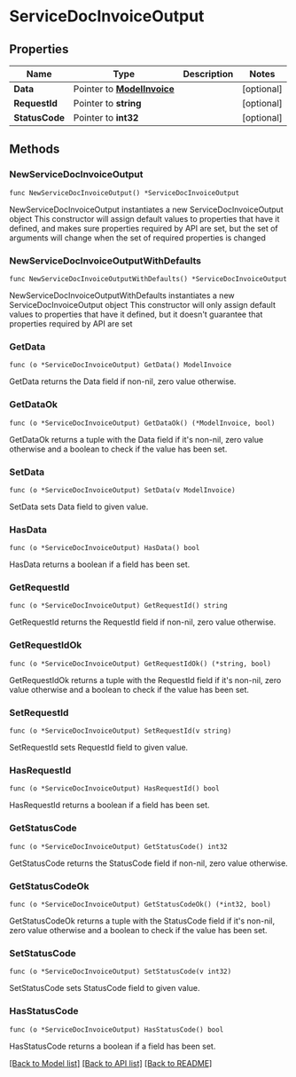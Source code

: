 # ServiceDocInvoiceOutput

## Properties

Name | Type | Description | Notes
------------ | ------------- | ------------- | -------------
**Data** | Pointer to [**ModelInvoice**](ModelInvoice.md) |  | [optional] 
**RequestId** | Pointer to **string** |  | [optional] 
**StatusCode** | Pointer to **int32** |  | [optional] 

## Methods

### NewServiceDocInvoiceOutput

`func NewServiceDocInvoiceOutput() *ServiceDocInvoiceOutput`

NewServiceDocInvoiceOutput instantiates a new ServiceDocInvoiceOutput object
This constructor will assign default values to properties that have it defined,
and makes sure properties required by API are set, but the set of arguments
will change when the set of required properties is changed

### NewServiceDocInvoiceOutputWithDefaults

`func NewServiceDocInvoiceOutputWithDefaults() *ServiceDocInvoiceOutput`

NewServiceDocInvoiceOutputWithDefaults instantiates a new ServiceDocInvoiceOutput object
This constructor will only assign default values to properties that have it defined,
but it doesn't guarantee that properties required by API are set

### GetData

`func (o *ServiceDocInvoiceOutput) GetData() ModelInvoice`

GetData returns the Data field if non-nil, zero value otherwise.

### GetDataOk

`func (o *ServiceDocInvoiceOutput) GetDataOk() (*ModelInvoice, bool)`

GetDataOk returns a tuple with the Data field if it's non-nil, zero value otherwise
and a boolean to check if the value has been set.

### SetData

`func (o *ServiceDocInvoiceOutput) SetData(v ModelInvoice)`

SetData sets Data field to given value.

### HasData

`func (o *ServiceDocInvoiceOutput) HasData() bool`

HasData returns a boolean if a field has been set.

### GetRequestId

`func (o *ServiceDocInvoiceOutput) GetRequestId() string`

GetRequestId returns the RequestId field if non-nil, zero value otherwise.

### GetRequestIdOk

`func (o *ServiceDocInvoiceOutput) GetRequestIdOk() (*string, bool)`

GetRequestIdOk returns a tuple with the RequestId field if it's non-nil, zero value otherwise
and a boolean to check if the value has been set.

### SetRequestId

`func (o *ServiceDocInvoiceOutput) SetRequestId(v string)`

SetRequestId sets RequestId field to given value.

### HasRequestId

`func (o *ServiceDocInvoiceOutput) HasRequestId() bool`

HasRequestId returns a boolean if a field has been set.

### GetStatusCode

`func (o *ServiceDocInvoiceOutput) GetStatusCode() int32`

GetStatusCode returns the StatusCode field if non-nil, zero value otherwise.

### GetStatusCodeOk

`func (o *ServiceDocInvoiceOutput) GetStatusCodeOk() (*int32, bool)`

GetStatusCodeOk returns a tuple with the StatusCode field if it's non-nil, zero value otherwise
and a boolean to check if the value has been set.

### SetStatusCode

`func (o *ServiceDocInvoiceOutput) SetStatusCode(v int32)`

SetStatusCode sets StatusCode field to given value.

### HasStatusCode

`func (o *ServiceDocInvoiceOutput) HasStatusCode() bool`

HasStatusCode returns a boolean if a field has been set.


[[Back to Model list]](../README.md#documentation-for-models) [[Back to API list]](../README.md#documentation-for-api-endpoints) [[Back to README]](../README.md)


